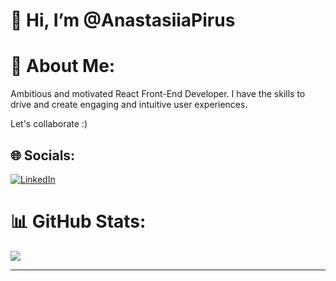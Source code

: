 # 👋 Hi, I’m @AnastasiiaPirus
# 💫 About Me:
Ambitious and motivated React Front-End Developer.
I have the skills to drive and create engaging and intuitive user experiences.

Let's collaborate :)


## 🌐 Socials:
[![LinkedIn](https://img.shields.io/badge/LinkedIn-%230077B5.svg?logo=linkedin&logoColor=white)](https://www.linkedin.com/in/anastasia-pirus/) 

# 📊 GitHub Stats:

![](https://github-readme-stats.vercel.app/api/top-langs/?username=AnastasiiaPirus&theme=tokyonight&hide_border=true&include_all_commits=true&count_private=true&layout=compact)


---


<!-- Proudly created with GPRM ( https://gprm.itsvg.in ) -->
